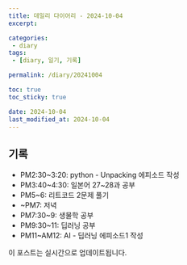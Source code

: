 ```yaml
---
title: 데일리 다이어리 - 2024-10-04
excerpt: 

categories:
 - diary
tags:
 - [diary, 일기, 기록]

permalink: /diary/20241004

toc: true
toc_sticky: true

date: 2024-10-04
last_modified_at: 2024-10-04
---
```


## 기록

- PM2:30~3:20: python - Unpacking 에피소드 작성
- PM3:40~4:30: 일본어 27~28과 공부
- PM5~6: 리트코드 2문제 풀기
- ~PM7: 저녁
- PM7:30~9: 생물학 공부
- PM9:30~11: 딥러닝 공부
- PM11~AM12: AI - 딥러닝 에피소드1 작성

이 포스트는 실시간으로 업데이트됩니다.

